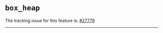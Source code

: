 # `box_heap`

The tracking issue for this feature is: [#27779]

[#27779]: https://github.com/rust-lang/rust/issues/27779

------------------------
